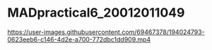 # MADpractical6_20012011049



https://user-images.githubusercontent.com/69467378/194024793-0623eeb6-c146-4d2e-a700-772dbc1dd909.mp4

